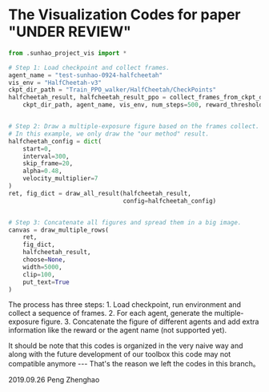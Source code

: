 # The Visualization Codes for paper "UNDER REVIEW"

```python
from .sunhao_project_vis import *

# Step 1: Load checkpoint and collect frames.
agent_name = "test-sunhao-0924-halfcheetah"
vis_env = "HalfCheetah-v3"
ckpt_dir_path = "Train_PPO_walker/HalfCheetah/CheckPoints"
halfcheetah_result, halfcheetah_result_ppo = collect_frames_from_ckpt_dir(
    ckpt_dir_path, agent_name, vis_env, num_steps=500, reward_threshold=600)


# Step 2: Draw a multiple-exposure figure based on the frames collect.
# In this example, we only draw the "our method" result.
halfcheetah_config = dict(
    start=0,
    interval=300,
    skip_frame=20,
    alpha=0.48,
    velocity_multiplier=7
)
ret, fig_dict = draw_all_result(halfcheetah_result,
                                config=halfcheetah_config)


# Step 3: Concatenate all figures and spread them in a big image.
canvas = draw_multiple_rows(
    ret,
    fig_dict,
    halfcheetah_result,
    choose=None,
    width=5000,
    clip=100,
    put_text=True
)
```

The process has three steps:
    1. Load checkpoint, run environment and collect a sequence of frames.
    2. For each agent, generate the multiple-exposure figure.
    3. Concatenate the figure of different agents and add extra
        information like the reward or the agent name (not supported yet).

It should be note that this codes is organized in the very naive way and
along with the future development of our toolbox this code may not
compatible anymore --- That's the reason we left the codes in this branch。

2019.09.26 Peng Zhenghao